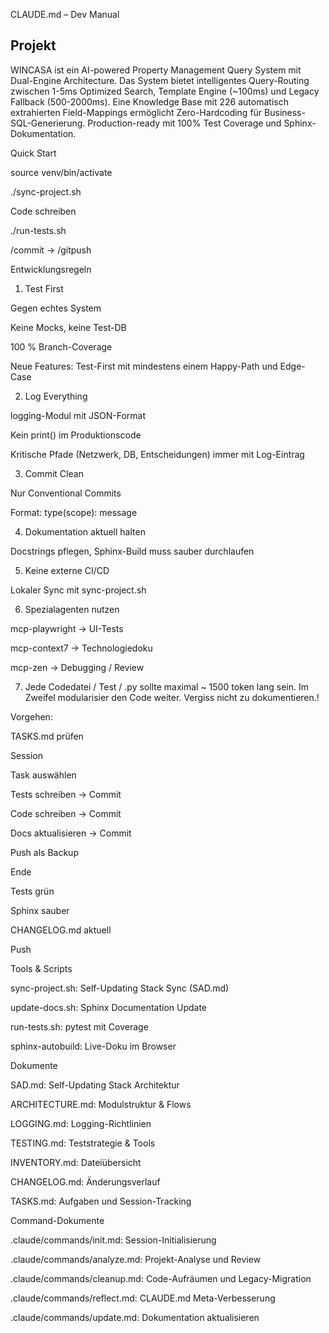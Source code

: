 CLAUDE.md – Dev Manual

## Projekt

WINCASA ist ein AI-powered Property Management Query System mit Dual-Engine Architecture. Das System bietet intelligentes Query-Routing zwischen 1-5ms Optimized Search, Template Engine (~100ms) und Legacy Fallback (500-2000ms). Eine Knowledge Base mit 226 automatisch extrahierten Field-Mappings ermöglicht Zero-Hardcoding für Business-SQL-Generierung. Production-ready mit 100% Test Coverage und Sphinx-Dokumentation.

Quick Start

source venv/bin/activate

./sync-project.sh

Code schreiben

./run-tests.sh

/commit → /gitpush

Entwicklungsregeln

1. Test First

Gegen echtes System

Keine Mocks, keine Test-DB

100 % Branch-Coverage

Neue Features: Test-First mit mindestens einem Happy-Path und Edge-Case

2. Log Everything

logging-Modul mit JSON-Format

Kein print() im Produktionscode

Kritische Pfade (Netzwerk, DB, Entscheidungen) immer mit Log-Eintrag

3. Commit Clean

Nur Conventional Commits

Format: type(scope): message

4. Dokumentation aktuell halten

Docstrings pflegen, Sphinx-Build muss sauber durchlaufen

5. Keine externe CI/CD

Lokaler Sync mit sync-project.sh

6. Spezialagenten nutzen

mcp-playwright → UI-Tests

mcp-context7 → Technologiedoku

mcp-zen → Debugging / Review

7. Jede Codedatei / Test / .py sollte maximal ~ 1500 token lang sein. Im Zweifel modularisier den Code weiter. Vergiss nicht zu dokumentieren.!

Vorgehen:

TASKS.md prüfen

Session

Task auswählen

Tests schreiben → Commit

Code schreiben → Commit

Docs aktualisieren → Commit

Push als Backup

Ende

Tests grün

Sphinx sauber

CHANGELOG.md aktuell

Push

Tools & Scripts

sync-project.sh: Self-Updating Stack Sync (SAD.md)

update-docs.sh: Sphinx Documentation Update

run-tests.sh: pytest mit Coverage

sphinx-autobuild: Live-Doku im Browser

Dokumente

SAD.md: Self-Updating Stack Architektur

ARCHITECTURE.md: Modulstruktur & Flows

LOGGING.md: Logging-Richtlinien

TESTING.md: Teststrategie & Tools

INVENTORY.md: Dateiübersicht

CHANGELOG.md: Änderungsverlauf

TASKS.md: Aufgaben und Session-Tracking


Command-Dokumente

.claude/commands/init.md: Session-Initialisierung

.claude/commands/analyze.md: Projekt-Analyse und Review

.claude/commands/cleanup.md: Code-Aufräumen und Legacy-Migration

.claude/commands/reflect.md: CLAUDE.md Meta-Verbesserung

.claude/commands/update.md: Dokumentation aktualisieren